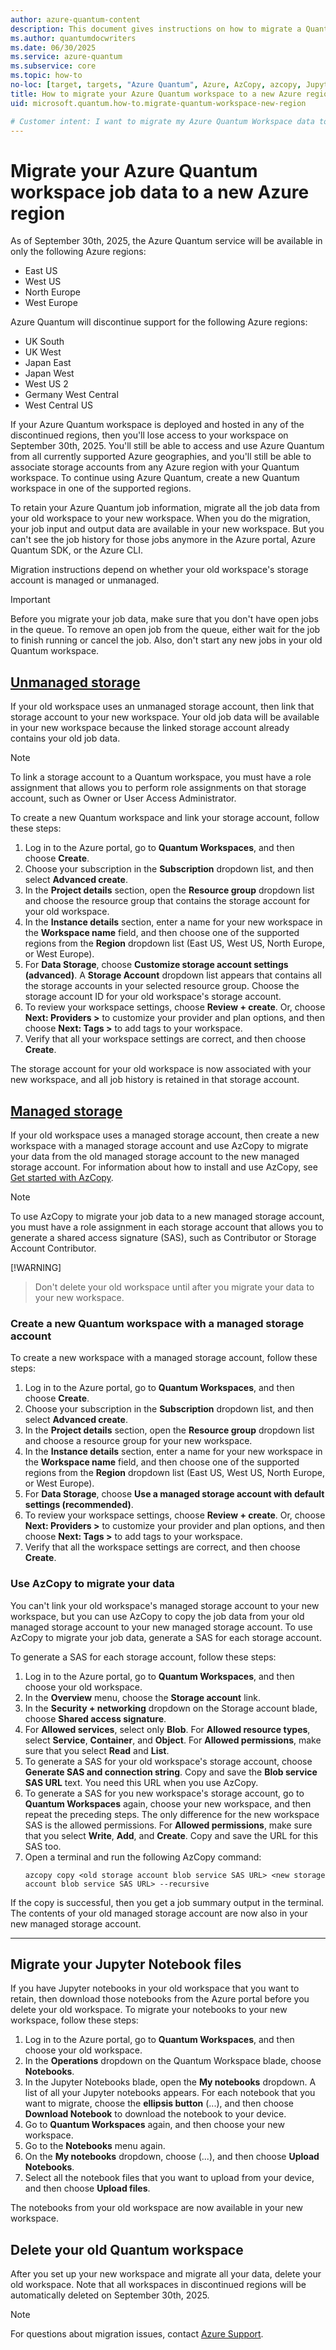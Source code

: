 ```yaml
---
author: azure-quantum-content
description: This document gives instructions on how to migrate a Quantum Workspace to a new Azure region
ms.author: quantumdocwriters
ms.date: 06/30/2025
ms.service: azure-quantum
ms.subservice: core
ms.topic: how-to
no-loc: [target, targets, "Azure Quantum", Azure, AzCopy, azcopy, Jupyter, "Jupyter Notebook", "Jupyter Notebooks", "Azure Support"]
title: How to migrate your Azure Quantum workspace to a new Azure region
uid: microsoft.quantum.how-to.migrate-quantum-workspace-new-region

# Customer intent: I want to migrate my Azure Quantum Workspace data to a new Azure region because Azure Quantum will be retired in my current region.
---
```


# Migrate your Azure Quantum workspace job data to a new Azure region

As of September 30th, 2025, the Azure Quantum service will be available in only the following Azure regions:

- East US
- West US
- North Europe
- West Europe

Azure Quantum will discontinue support for the following Azure regions:

- UK South
- UK West
- Japan East
- Japan West
- West US 2
- Germany West Central
- West Central US

If your Azure Quantum workspace is deployed and hosted in any of the discontinued regions, then you'll lose access to your workspace on September 30th, 2025. You'll still be able to access and use Azure Quantum from all currently supported Azure geographies, and you'll still be able to associate storage accounts from any Azure region with your Quantum workspace. To continue using Azure Quantum, create a new Quantum workspace in one of the supported regions.

To retain your Azure Quantum job information, migrate all the job data from your old workspace to your new workspace. When you do the migration, your job input and output data are available in your new workspace. But you can't see the job history for those jobs anymore in the Azure portal, Azure Quantum SDK, or the Azure CLI.

Migration instructions depend on whether your old workspace's storage account is managed or unmanaged.

> [!IMPORTANT]
> Before you migrate your job data, make sure that you don't have open jobs in the queue. To remove an open job from the queue, either wait for the job to finish running or cancel the job. Also, don't start any new jobs in your old Quantum workspace.

## [Unmanaged storage](#tab/tabid-unmanaged)

If your old workspace uses an unmanaged storage account, then link that storage account to your new workspace. Your old job data will be available in your new workspace because the linked storage account already contains your old job data.

> [!NOTE]
> To link a storage account to a Quantum workspace, you must have a role assignment that allows you to perform role assignments on that storage account, such as Owner or User Access Administrator.

To create a new Quantum workspace and link your storage account, follow these steps:

1. Log in to the Azure portal, go to **Quantum Workspaces**, and then choose **Create**.
1. Choose your subscription in the **Subscription** dropdown list, and then select **Advanced create**.
1. In the **Project details** section, open the **Resource group** dropdown list and choose the resource group that contains the storage account for your old workspace.
1. In the **Instance details** section, enter a name for your new workspace in the **Workspace name** field, and then choose one of the supported regions from the **Region** dropdown list (East US, West US, North Europe, or West Europe).
1. For **Data Storage**, choose **Customize storage account settings (advanced)**. A **Storage Account** dropdown list appears that contains all the storage accounts in your selected resource group. Choose the storage account ID for your old workspace's storage account.
1. To review your workspace settings, choose **Review + create**. Or, choose **Next: Providers >** to customize your provider and plan options, and then choose **Next: Tags >** to add tags to your workspace.
1. Verify that all your workspace settings are correct, and then choose **Create**.

The storage account for your old workspace is now associated with your new workspace, and all job history is retained in that storage account.

## [Managed storage](#tab/tabid-managed)

If your old workspace uses a managed storage account, then create a new workspace with a managed storage account and use AzCopy to migrate your data from the old managed storage account to the new managed storage account. For information about how to install and use AzCopy, see [Get started with AzCopy](https://learn.microsoft.com/en-us/azure/storage/common/storage-use-azcopy-v10?tabs=dnf).

> [!NOTE]
> To use AzCopy to migrate your job data to a new managed storage account, you must have a role assignment in each storage account that allows you to generate a shared access signature (SAS), such as Contributor or Storage Account Contributor.

[!WARNING]
> Don't delete your old workspace until after you migrate your data to your new workspace.

### Create a new Quantum workspace with a managed storage account

To create a new workspace with a managed storage account, follow these steps:

1. Log in to the Azure portal, go to **Quantum Workspaces**, and then choose **Create**.
1. Choose your subscription in the **Subscription** dropdown list, and then select **Advanced create**.
1. In the **Project details** section, open the **Resource group** dropdown list and choose a resource group for your new workspace.
1. In the **Instance details** section, enter a name for your new workspace in the **Workspace name** field, and then choose one of the supported regions from the **Region** dropdown list (East US, West US, North Europe, or West Europe).
1. For **Data Storage**, choose **Use a managed storage account with default settings (recommended)**.
1. To review your workspace settings, choose **Review + create**. Or, choose **Next: Providers >** to customize your provider and plan options, and then choose **Next: Tags >** to add tags to your workspace.
1. Verify that all the workspace settings are correct, and then choose **Create**.

### Use AzCopy to migrate your data

You can't link your old workspace's managed storage account to your new workspace, but you can use AzCopy to copy the job data from your old managed storage account to your new managed storage account. To use AzCopy to migrate your job data, generate a SAS for each storage account.

To generate a SAS for each storage account, follow these steps:

1. Log in to the Azure portal, go to **Quantum Workspaces**, and then choose your old workspace.
1. In the **Overview** menu, choose the **Storage account** link.
1. In the **Security + networking** dropdown on the Storage account blade, choose **Shared access signature**.
1. For **Allowed services**, select only **Blob**.
   For **Allowed resource types**, select **Service**, **Container**, and **Object**.
   For **Allowed permissions**, make sure that you select **Read** and **List**.
1. To generate a SAS for your old workspace's storage account, choose **Generate SAS and connection string**. Copy and save the **Blob service SAS URL** text. You need this URL when you use AzCopy.
1. To generate a SAS for you new workspace's storage account, go to **Quantum Workspaces** again, choose your new workspace, and then repeat the preceding steps. The only difference for the new workspace SAS is the allowed permissions.
   For **Allowed permissions**, make sure that you select **Write**, **Add**, and **Create**.
   Copy and save the URL for this SAS too.
1. Open a terminal and run the following AzCopy command:
   ```azcopy
   azcopy copy <old storage account blob service SAS URL> <new storage account blob service SAS URL> --recursive
   ```

If the copy is successful, then you get a job summary output in the terminal. The contents of your old managed storage account are now also in your new managed storage account.

***

## Migrate your Jupyter Notebook files

If you have Jupyter notebooks in your old workspace that you want to retain, then download those notebooks from the Azure portal before you delete your old workspace. To migrate your notebooks to your new workspace, follow these steps:

1. Log in to the Azure portal, go to **Quantum Workspaces**, and then choose your old workspace.
1. In the **Operations** dropdown on the Quantum Workspace blade, choose **Notebooks**.
1. In the Jupyter Notebooks blade, open the **My notebooks** dropdown. A list of all your Jupyter notebooks appears. For each notebook that you want to migrate, choose the **ellipsis button** (...), and then choose **Download Notebook** to download the notebook to your device.
1. Go to **Quantum Workspaces** again, and then choose your new workspace.
1. Go to the **Notebooks** menu again.
1. On the **My notebooks** dropdown, choose (...), and then choose **Upload Notebooks**.
1. Select all the notebook files that you want to upload from your device, and then choose **Upload files**.

The notebooks from your old workspace are now available in your new workspace.

## Delete your old Quantum workspace

After you set up your new workspace and migrate all your data, delete your old workspace. Note that all workspaces in discontinued regions will be automatically deleted on September 30th, 2025.

> [!NOTE]
> For questions about migration issues, contact [Azure Support](https://azure.microsoft.com/en-us/support/).
